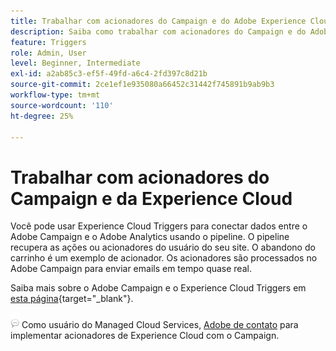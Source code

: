 ```yaml
---
title: Trabalhar com acionadores do Campaign e do Adobe Experience Cloud
description: Saiba como trabalhar com acionadores do Campaign e do Adobe Experience Cloud
feature: Triggers
role: Admin, User
level: Beginner, Intermediate
exl-id: a2ab85c3-ef5f-49fd-a6c4-2fd397c8d21b
source-git-commit: 2ce1ef1e935080a66452c31442f745891b9ab9b3
workflow-type: tm+mt
source-wordcount: '110'
ht-degree: 25%

---
```


# Trabalhar com acionadores do Campaign e da Experience Cloud

Você pode usar Experience Cloud Triggers para conectar dados entre o Adobe Campaign e o Adobe Analytics usando o pipeline. O pipeline recupera as ações ou acionadores do usuário do seu site. O abandono do carrinho é um exemplo de acionador. Os acionadores são processados no Adobe Campaign para enviar emails em tempo quase real.

Saiba mais sobre o Adobe Campaign e o Experience Cloud Triggers em [esta página](https://experienceleague.adobe.com/docs/campaign-classic/using/integrating-with-adobe-experience-cloud/experience-triggers/about-triggers.html){target="_blank"}.

![](../assets/do-not-localize/speech.png)   Como usuário do Managed Cloud Services, [Adobe de contato](../start/campaign-faq.md#support) para implementar acionadores de Experience Cloud com o Campaign.
